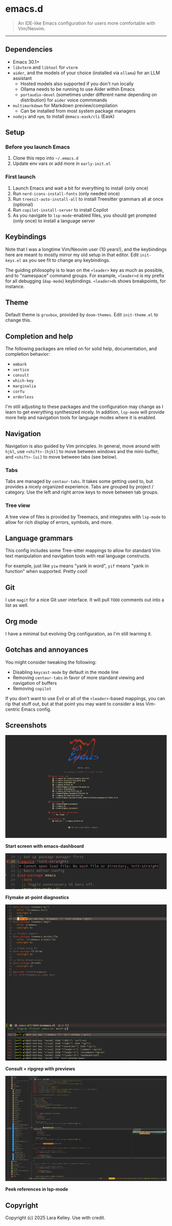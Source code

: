 # emacs.d

> An IDE-like Emacs configuration for users more comfortable with Vim/Neovim.

---

## Dependencies

- Emacs 30.1+
- `libvterm` and `libtool` for `vterm`
- `aider`, and the models of your choice (installed via `ollama`) for an LLM assistant
  - Hosted models also supported if you don't run locally
  - Ollama needs to be running to use Aider within Emacs
  - `portaudio-devel` (sometimes under different name depending on distribution) for `aider` voice commmands
- `multimarkdown` for Markdown preview/compilation
  - Can be installed from most system package managers
- `nodejs` and `npm`, to install `@emacs-eask/cli` (Eask)

## Setup

### Before you launch Emacs

1. Clone this repo into `~/.emacs.d`
2. Update env vars or add more in `early-init.el`

### First launch

1. Launch Emacs and wait a bit for everything to install (only once)
2. Run `nerd-icons-install-fonts` (only needed once)
3. Run `treesit-auto-install-all` to install Treesitter grammars all at once (optional)
4. Run `copilot-install-server` to install Copilot
5. As you navigate to `lsp-mode`-enabled files, you should get prompted (only once) to install
   a language server

## Keybindings

Note that I was a longtime Vim/Neovim user (10 years!), and the keybindings
here are meant to mostly mirror my old setup in that editor. Edit `init-keys.el`
as you see fit to change any keybindings.

The guiding philosophy is to lean on the `<leader>` key as much as possible,
and to "namespace" command groups. For example, `<leader>d` is my prefix for
all debugging (`dap-mode`) keybindings. `<leader>db` shows breakpoints, for instance.

## Theme

Default theme is `gruvbox`, provided by `doom-themes`. Edit `init-theme.el` to change this.

## Completion and help

The following packages are relied on for solid help, documentation, and
completion behavior:

- `embark`
- `vertico`
- `consult`
- `which-key`
- `marginalia`
- `corfu`
- `orderless`

I'm still adjusting to these packages and the configuration may change as I
learn to get everything synthesized nicely. In addition, `lsp-mode` will provide
more help and navigation tools for language modes where it is enabled.

## Navigation

Navigation is also guided by Vim principles. In general, move around with `hjkl`,
use `<shift>-[hjkl]` to move between windows and the mini-buffer, and `<shift>-[ui]`
to move between tabs (see below).

### Tabs

Tabs are managed by `centaur-tabs`. It takes some getting used to, but provides a
nicely organized experience. Tabs are grouped by project / category. Use the left
and right arrow keys to move between tab groups.

### Tree view

A tree view of files is provided by Treemacs, and integrates with `lsp-mode` to
allow for rich display of errors, symbols, and more.

## Language grammars

This config includes some Tree-sitter mappings to allow for standard Vim
text manipulation and navigation tools with real language constructs.

For example, just like `yiw` means "yank in word", `yif` means "yank in function"
when supported. Pretty cool!

## Git

I use `magit` for a nice Git user interface. It will pull `TODO` comments out
into a list as well.

## Org mode

I have a minimal but evolving Org configuration, as I'm still learning it.

## Gotchas and annoyances

You might consider tweaking the following:

- Disabling `keycast-mode` by default in the mode line
- Removing `centaur-tabs` in favor of more standard viewing and navigation of buffers
- Removing `copilot`

If you don't want to use Evil or all of the `<leader>`-based mappings, you can rip
that stuff out, but at that point you may want to consider a less Vim-centric Emacs
config.

## Screenshots

![start screen](./assets/dashboard.png)

**Start screen with emacs-dashboard**

![flymake](./assets/flymake.png)

**Flymake at-point diagnostics**

![ripgrep](./assets/ripgrep.png)

**Consult + ripgrep with previews**

![peek references](./assets/lsp-peek.png)

**Peek references in lsp-mode**

## Copyright

Copyright (c) 2025 Lara Kelley. Use with credit.
